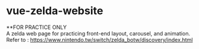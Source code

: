 # vue-zelda-website

**FOR PRACTICE ONLY  
A zelda web page for practicing front-end layout, carousel, and animation.  
Refer to : https://www.nintendo.tw/switch/zelda_botw/discovery/index.html
